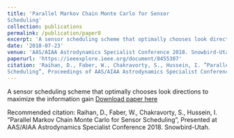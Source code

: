 ```yaml
---
title: 'Parallel Markov Chain Monte Carlo for Sensor
Scheduling'
collection: publications
permalink: /publication/paper8
excerpt: 'A sensor scheduling scheme that optimally chooses look directions to maximize the information gain'
date: '2018-07-23'
venue: 'AAS/AIAA Astrodynamics Specialist Conference 2018. Snowbird-Utah.'
paperurl: 'https://ieeexplore.ieee.org/document/8455307'
citation: 'Raihan, D., Faber, W., Chakravorty, S., Hussein, I. ”Parallel Markov Chain Monte Carlo for Sensor
Scheduling”, Proceedings of AAS/AIAA Astrodynamics Specialist Conference 2018. Snowbird-Utah.'
---
```

A sensor scheduling scheme that optimally chooses look directions to maximize the information gain
[Download paper here](http://academicpages.github.io/files/paper3.pdf)

Recommended citation: Raihan, D., Faber, W., Chakravorty, S., Hussein, I. ”Parallel Markov Chain Monte Carlo for Sensor
Scheduling”, Presented at AAS/AIAA Astrodynamics Specialist Conference 2018. Snowbird-Utah.
